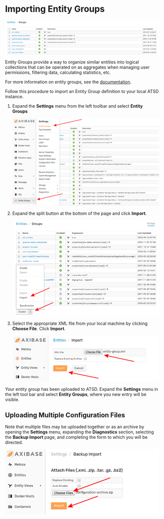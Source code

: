 # Importing Entity Groups

![](images/entity-group1.png)

Entity Groups provide a way to organize similar entities into logical collections that can be operated on as aggregates when managing user permissions, filtering data, calculating statistics, etc.

For more information on entity groups, see the [documentation](https://axibase.com/docs/atsd/configuration/entity_groups.html).

Follow this procedure to import an Entity Group definition to your local ATSD instance.

1. Expand the **Settings** menu from the left toolbar and select **Entity Groups**

    ![](images/entity-group2.png)

2. Expand the split button at the bottom of the page and click **Import**.

    ![](images/entity-group3.png)

3. Select the appropriate XML file from your local machine by clicking **Choose File**. Click **Import**.

    ![](images/import-entity.png)

Your entity group has been uploaded to ATSD. Expand the **Settings** menu in the left tool bar and select **Entity Groups**, where you new entry will be visible.

## Uploading Multiple Configuration Files

Note that multiple files may be uploaded together or as an archive by opening the **Settings** menu, expanding the **Diagnostics** section, selecting the **Backup Import** page, and completing the form to which you will be directed.

![](images/backup-import.png)
